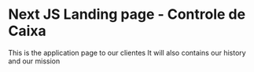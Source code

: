 
# Next JS Landing page - Controle de Caixa

This is the application page to our clientes
It will also contains our history and our mission
